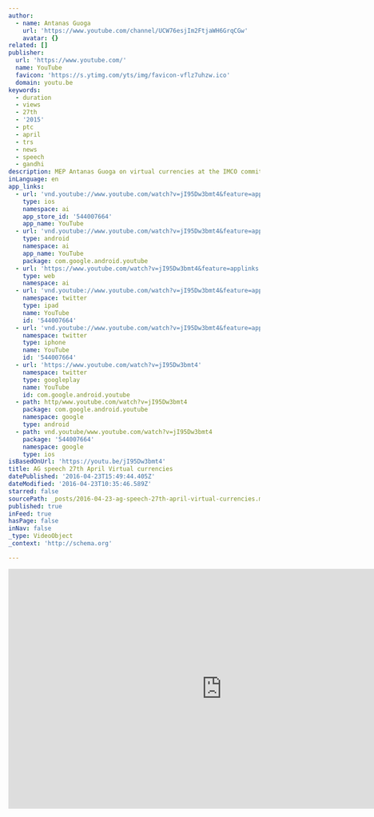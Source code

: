 ```yaml
---
author:
  - name: Antanas Guoga
    url: 'https://www.youtube.com/channel/UCW76esjIm2FtjaWH6GrqCGw'
    avatar: {}
related: []
publisher:
  url: 'https://www.youtube.com/'
  name: YouTube
  favicon: 'https://s.ytimg.com/yts/img/favicon-vflz7uhzw.ico'
  domain: youtu.be
keywords:
  - duration
  - views
  - 27th
  - '2015'
  - ptc
  - april
  - trs
  - news
  - speech
  - gandhi
description: MEP Antanas Guoga on virtual currencies at the IMCO committee at the European Parliament
inLanguage: en
app_links:
  - url: 'vnd.youtube://www.youtube.com/watch?v=jI95Dw3bmt4&feature=applinks'
    type: ios
    namespace: ai
    app_store_id: '544007664'
    app_name: YouTube
  - url: 'vnd.youtube://www.youtube.com/watch?v=jI95Dw3bmt4&feature=applinks'
    type: android
    namespace: ai
    app_name: YouTube
    package: com.google.android.youtube
  - url: 'https://www.youtube.com/watch?v=jI95Dw3bmt4&feature=applinks'
    type: web
    namespace: ai
  - url: 'vnd.youtube://www.youtube.com/watch?v=jI95Dw3bmt4&feature=applinks'
    namespace: twitter
    type: ipad
    name: YouTube
    id: '544007664'
  - url: 'vnd.youtube://www.youtube.com/watch?v=jI95Dw3bmt4&feature=applinks'
    namespace: twitter
    type: iphone
    name: YouTube
    id: '544007664'
  - url: 'https://www.youtube.com/watch?v=jI95Dw3bmt4'
    namespace: twitter
    type: googleplay
    name: YouTube
    id: com.google.android.youtube
  - path: http/www.youtube.com/watch?v=jI95Dw3bmt4
    package: com.google.android.youtube
    namespace: google
    type: android
  - path: vnd.youtube/www.youtube.com/watch?v=jI95Dw3bmt4
    package: '544007664'
    namespace: google
    type: ios
isBasedOnUrl: 'https://youtu.be/jI95Dw3bmt4'
title: AG speech 27th April Virtual currencies
datePublished: '2016-04-23T15:49:44.405Z'
dateModified: '2016-04-23T10:35:46.589Z'
starred: false
sourcePath: _posts/2016-04-23-ag-speech-27th-april-virtual-currencies.md
published: true
inFeed: true
hasPage: false
inNav: false
_type: VideoObject
_context: 'http://schema.org'

---
```

<iframe src="https://cdn.embedly.com/widgets/media.html?src=https%3A%2F%2Fwww.youtube.com%2Fembed%2FjI95Dw3bmt4%3Ffeature%3Doembed&amp;url=https%3A%2F%2Fwww.youtube.com%2Fwatch%3Fv%3DjI95Dw3bmt4%26feature%3Dyoutu.be&amp;image=https%3A%2F%2Fi.ytimg.com%2Fvi%2FjI95Dw3bmt4%2Fhqdefault.jpg&amp;key=b7d04c9b404c499eba89ee7072e1c4f7&amp;type=text%2Fhtml&amp;schema=youtube" width="854" height="480" scrolling="no" frameborder="0" allowfullscreen="" style=""></iframe>